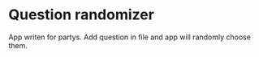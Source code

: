 # Question randomizer

App writen for partys. Add question in file and app will randomly choose them.

